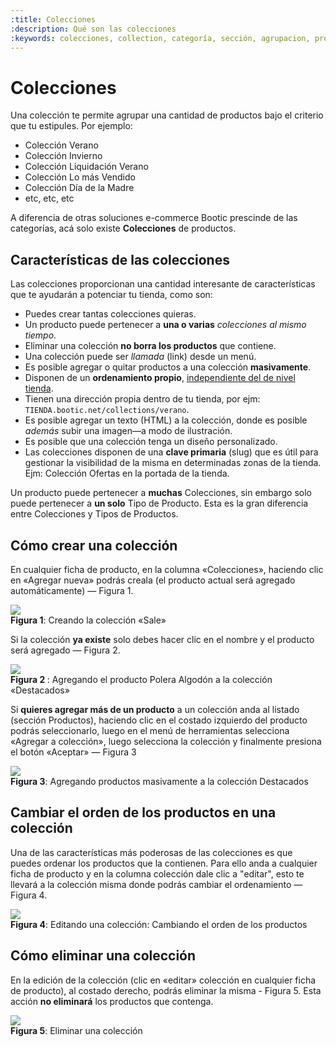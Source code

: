 ```yaml
---
:title: Colecciones 
:description: Qué son las colecciones 
:keywords: colecciones, collection, categoría, sección, agrupacion, productos
---
```


# Colecciones

Una colección te permite agrupar una cantidad de productos bajo el criterio que tu estipules. Por ejemplo: 

* Colección Verano 
* Colección Invierno 
* Colección Liquidación Verano
* Colección Lo más Vendido 
* Colección Día de la Madre
* etc, etc, etc

A diferencia de otras soluciones e-commerce Bootic prescinde de las categorías, acá solo existe
**Colecciones** de productos.

## Características de las colecciones

Las colecciones proporcionan una cantidad interesante de características que te ayudarán a potenciar tu
tienda, como son:

* Puedes crear tantas colecciones quieras.
* Un producto puede pertenecer a **una o varias** _colecciones_ _al mismo tiempo_. 
* Eliminar una colección **no borra los productos** que contiene.
* Una colección puede ser _llamada_ (link) desde un menú.
* Es posible agregar o quitar productos a una colección **masivamente**.
* Disponen de un **ordenamiento propio**, [independiente del de nivel tienda][1].
* Tienen una dirección propia dentro de tu tienda, por ejm: `TIENDA.bootic.net/collections/verano`.
* Es posible agregar un texto (HTML) a la colección, donde es posible _además_ subir una imagen—a modo de ilustración.
* Es posible que una colección tenga un diseño personalizado.
* Las colecciones disponen de una **clave primaria** (slug) que es útil para gestionar la visibilidad de la 
  misma en determinadas zonas de la tienda. Ejm: Colección Ofertas en la portada de la tienda.

<div class="note info">
<p>Un producto puede pertenecer a <strong>muchas</strong> Colecciones, sin embargo solo puede pertenecer a <strong>un solo</strong> Tipo de Producto. Esta es la gran diferencia entre Colecciones y Tipos de Productos.</p>
</div>

## Cómo crear una colección

En cualquier ficha de producto, en la columna «Colecciones», haciendo clic en «Agregar nueva» podrás creala (el producto actual será agregado automáticamente) — Figura 1. 

<div class="captura">
  <div class="c-contenido">
    <img src="/img/admin/colecciones_4.png">
  </div>
  <div class="c-pie"><strong>Figura 1</strong>: Creando la colección «Sale»</div>
</div>

Si la colección **ya existe** solo debes hacer clic en el nombre y el producto será agregado — Figura 2.

<div class="captura">
  <div class="c-contenido">
    <img src="/img/admin/colecciones_1.png">
  </div>
  <div class="c-pie"><strong>Figura 2 </strong>: Agregando el producto Polera Algodón a la colección «Destacados»</div>
</div>

Si **quieres agregar más de un producto** a un colección anda al listado (sección Productos), haciendo clic en
el costado izquierdo del producto podrás seleccionarlo, luego en el menú de herramientas selecciona «Agregar
a colección», luego selecciona la colección y finalmente presiona el botón «Aceptar» — Figura 3 

<div class="captura">
  <div class="c-contenido">
    <img src="/img/admin/colecciones_2.png">
  </div>
  <div class="c-pie"><strong>Figura 3</strong>: Agregando productos masivamente a la colección Destacados</div>
</div>


## Cambiar el orden de los productos en una colección 

Una de las características más poderosas de las colecciones es que puedes ordenar los productos que la
contienen. Para ello anda a cualquier ficha de producto y en la columna colección dale clic a "editar", esto te
llevará a la colección misma donde podrás cambiar el ordenamiento — Figura 4.

<div class="captura">
  <div class="c-contenido">
    <img src="/img/admin/colecciones_3.png">
  </div>
  <div class="c-pie"><strong>Figura 4</strong>: Editando una colección: Cambiando el orden de los productos</div>
</div>

## Cómo eliminar una colección

En la edición de la colección (clic en «editar» colección en cualquier ficha de producto), al costado derecho,
podrás eliminar la misma - Figura 5. Esta acción **no eliminará** los productos que contenga.

<div class="captura">
  <div class="c-contenido">
    <img src="/img/admin/colecciones_5.png">
  </div>
  <div class="c-pie"><strong>Figura 5</strong>: Eliminar una colección </div>
</div>


[1]:/es/administracion/productos/despliegue-en-listas
